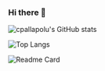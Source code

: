 ### Hi there 👋
<!-- ![Profile View Counter](https://komarev.com/ghpvc/?username=cpallapolu) -->

![cpallapolu's GitHub stats](https://github-readme-stats.vercel.app/api?username=cpallapolu&count_private=true&theme=prussian&show_icons=true)

![Top Langs](https://github-readme-stats.vercel.app/api/top-langs/?username=cpallapolu&theme=prussian&layout=compact)
 

![Readme Card](https://github-readme-stats.vercel.app/api/pin/?username=cpallapolu&repo=advent-of-code&theme=prussian)
 
<!--
**cpallapolu/cpallapolu** is a ✨ _special_ ✨ repository because its `README.md` (this file) appears on your GitHub profile.

Here are some ideas to get you started:

- 🔭 I’m currently working on ...
- 🌱 I’m currently learning ...
- 👯 I’m looking to collaborate on ...
- 🤔 I’m looking for help with ...
- 💬 Ask me about ...
- 📫 How to reach me: ...
- 😄 Pronouns: ...
- ⚡ Fun fact: ...
-->
